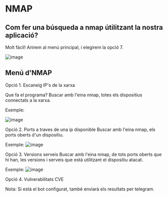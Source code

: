 # NMAP

## Com fer una búsqueda a nmap útilitzant la nostra aplicació?

Molt fàcil! Anirem al menú principal, i elegirem la opció 7.

![image](https://user-images.githubusercontent.com/80519737/169173661-5f7fc27d-7913-495b-937d-a8401532ad90.png)

## Menú d'NMAP

Opció 1. Escaneig IP's de la xarxa

Que fa el programa?
Buscar amb l'eina nmap, totes els dispositius connectats a la xarxa.

Exemple:

![image](https://user-images.githubusercontent.com/80519737/169173906-f2366ae3-6ae9-4982-89c7-7a76c4891d1c.png)

Opció 2. Ports a traves de una ip disponible
Buscar amb l'eina nmap, els ports oberts d'un dispositiu.

Exemple:
![image](https://user-images.githubusercontent.com/80519737/169174410-f75b7c1e-2c9e-4e5e-b1d7-13c8a930999c.png)


Opció 3. Versions serveis
Buscar amb l'eina nmap, de tots ports oberts que hi han, les versions i serveis que està utilitzant el dispositiu atacat.

Exemple:
![image](https://user-images.githubusercontent.com/80519737/169174779-7db10b6c-6c80-40eb-8ece-6bd387c5da51.png)



Opció 4. Vulnerabilitats CVE


Nota: Si està el bot configurat, també enviarà els resultats per telegram.
